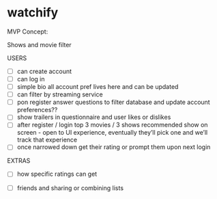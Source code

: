 # watchify

MVP Concept:

Shows and movie filter

USERS
- [ ] can create account
- [ ] can log in
- [ ] simple bio all account pref lives here and can be updated
- [ ] can filter by streaming service
- [ ] pon register answer questions to filter database and update account preferences??
- [ ] show trailers in questionnaire and user likes or dislikes
- [ ] after register /  login top 3 movies / 3 shows recommended show on screen - open to UI experience, eventually they’ll pick one and we’ll track that experience
- [ ] once narrowed down get their rating or prompt them upon next login

EXTRAS
- [ ] how specific ratings can get
- [ ] friends and sharing or combining lists

